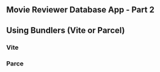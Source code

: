 ## Movie Reviewer Database App - Part 2








## Using Bundlers (Vite or Parcel)

### Vite



### Parce

